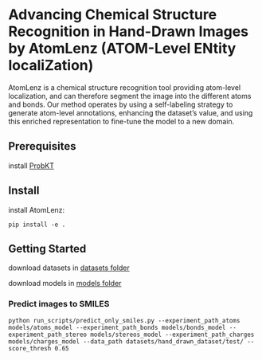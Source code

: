 # Advancing Chemical Structure Recognition in Hand-Drawn Images by AtomLenz (ATOM-Level ENtity localiZation)

AtomLenz is a chemical structure recognition tool providing atom-level localization, and can therefore segment the image into the different atoms and bonds. Our method operates by using a self-labeling strategy to generate atom-level annotations, enhancing the dataset’s value, and using this enriched representation to fine-tune the model to a new domain.

## Prerequisites

install [ProbKT](https://github.com/molden/ProbKT)

## Install

install AtomLenz:

``
pip install -e .
``


## Getting Started

download datasets in [datasets folder](./datasets/README.md)

download models in [models folder](./models/README.md)

### Predict images to SMILES

```
python run_scripts/predict_only_smiles.py --experiment_path_atoms models/atoms_model --experiment_path_bonds models/bonds_model --experiment_path_stereo models/stereos_model --experiment_path_charges models/charges_model --data_path datasets/hand_drawn_dataset/test/ --score_thresh 0.65
```
